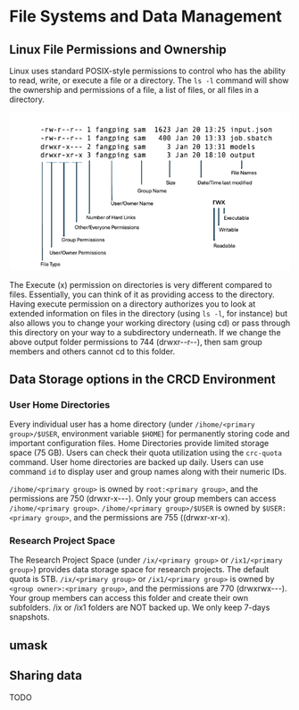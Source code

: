 # File Systems and Data Management

## Linux File Permissions and Ownership

Linux uses standard POSIX-style permissions to control who has the ability to read, write, or execute a file or a directory. The `ls -l` command will show the ownership and permissions of a file, a list of files, or all files in a directory.

![File-Permissions](../_assets/img/getting-started/file_permissions.png)

The Execute (x) permission on directories is very different compared to files. Essentially, you can think of it as providing access to the directory. Having execute permission on a directory authorizes you to look at extended information on files in the directory (using `ls -l`, for instance) but also allows you to change your working directory (using cd) or pass through this directory on your way to a subdirectory underneath. If we change the above output folder permissions to 744 (drwxr--r--), then sam group members and others cannot cd to this folder.

## Data Storage options in the CRCD Environment

### User Home Directories
Every individual user has a home directory (under `/ihome/<primary group>/$USER`, environment variable `$HOME`) for permanently storing code and important configuration files. Home Directories provide limited storage space (75 GB). Users can check their quota utilization using the `crc-quota` command. User home directories are backed up daily. Users can use command `id` to display user and group names along with their numeric IDs.

`/ihome/<primary group>` is owned by `root:<primary group>`, and the permissions are 750 (drwxr-x---). Only your group members can access `/ihome/<primary group>`. `/ihome/<primary group>/$USER` is owned by `$USER:<primary group>`, and the permissions are 755 ((drwxr-xr-x).

### Research Project Space

The Research Project Space (under `/ix/<primary group>` or `/ix1/<primary group>`) provides data storage space for research projects. The default quota is 5TB. `/ix/<primary group>` or `/ix1/<primary group>` is owned by `<group owner>:<primary group>`, and the permissions are 770 (drwxrwx---). Your group members can access this folder and create their own subfolders. /ix or /ix1 folders are NOT backed up. We only keep 7-days snapshots.

## umask


## Sharing data
TODO
